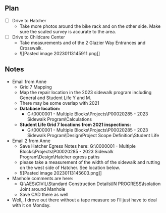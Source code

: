 ## Plan
- [ ] Drive to Hatcher
	- Take more photos around the bike rack and on the other side. Make sure the scaled survey is accurate to the area. 
- [ ] Drive to Childcare Center
	- Take measurements and of the 2 Glazier Way Entrances and Crosswalk. 
	- ![[Pasted image 20230113145911.png]]

## Notes
- Email from Anne
	- Grid 7 Mapping
	- Map the repair location in the 2023 sidewalk program including General and Student Life Y and M. 
	- There may be some overlap with 2021
	- **Database location:**
		- G:\0000001 - Multiple Blocks\Projects\P00020285 - 2023 Sidewalk Program\Calculations  
	- **Student Life Grid 7 locations from 2021 inspections:**
		- G:\0000001 - Multiple Blocks\Projects\P00020285 - 2023 Sidewalk Program\Design\Project Scope Definition\Student Life
- Email 2 from Anne
	- Save Hatcher Egress Notes here: G:\0000001 - Multiple Blocks\Projects\P00020285 - 2023 Sidewalk Program\Design\Hatcher egress paths
	- please take a measurement of the width of the sidewalk and rutting on the west side of Hatcher. See location below.
	- ![[Pasted image 20230113145603.png]]
- Manhole comments are here:
	- Q:\AES\CIVIL\Standard Construction Details\IN PROGRESS\Isolation Joint around Manhole
	- Save CAD there as well
- Well,, I drove out there without a tape measure so I'll just have to deal with it on Monday.